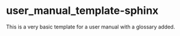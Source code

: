 # user_manual_template-sphinx
This is a very basic template for a user manual with a glossary added. 

